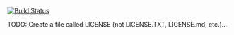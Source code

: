 [![Build Status](https://travis-ci.org/Azure/custom-script-extension-linux.svg?branch=master)](https://travis-ci.org/Azure/custom-script-extension-linux)

TODO: Create a file called LICENSE (not LICENSE.TXT, LICENSE.md, etc.)…
